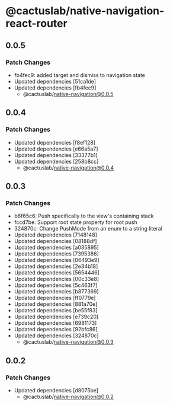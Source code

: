 # @cactuslab/native-navigation-react-router

## 0.0.5

### Patch Changes

- fb4fec9: added target and dismiss to navigation state
- Updated dependencies [51ca1de]
- Updated dependencies [fb4fec9]
  - @cactuslab/native-navigation@0.0.5

## 0.0.4

### Patch Changes

- Updated dependencies [f8ef128]
- Updated dependencies [e66a5a7]
- Updated dependencies [33377b1]
- Updated dependencies [258b8cc]
  - @cactuslab/native-navigation@0.0.4

## 0.0.3

### Patch Changes

- b6f65c6: Push specifically to the view's containing stack
- fccd7be: Support root state property for root push
- 324870c: Change PushMode from an enum to a string literal
- Updated dependencies [7148148]
- Updated dependencies [08188df]
- Updated dependencies [a035895]
- Updated dependencies [7395386]
- Updated dependencies [06493e9]
- Updated dependencies [2e34b18]
- Updated dependencies [5654446]
- Updated dependencies [00c33e8]
- Updated dependencies [5c463f7]
- Updated dependencies [b877369]
- Updated dependencies [ff0779e]
- Updated dependencies [881a70e]
- Updated dependencies [be55f83]
- Updated dependencies [e739c20]
- Updated dependencies [6981173]
- Updated dependencies [92bfc86]
- Updated dependencies [324870c]
  - @cactuslab/native-navigation@0.0.3

## 0.0.2

### Patch Changes

- Updated dependencies [d8075be]
  - @cactuslab/native-navigation@0.0.2
